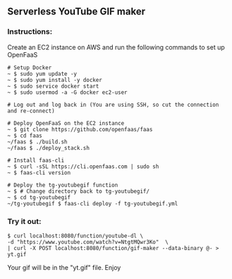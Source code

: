 ## Serverless YouTube GIF maker


### Instructions:

Create an EC2 instance on AWS and run the following commands to set up OpenFaaS

```
# Setup Docker
~ $ sudo yum update -y
~ $ sudo yum install -y docker
~ $ sudo service docker start
~ $ sudo usermod -a -G docker ec2-user
```

```
# Log out and log back in (You are using SSH, so cut the connection and re-connect)
```

```
# Deploy OpenFaaS on the EC2 instance
~ $ git clone https://github.com/openfaas/faas
~ $ cd faas
~/faas $ ./build.sh
~/faas $ ./deploy_stack.sh
```

```
# Install faas-cli
~ $ curl -sSL https://cli.openfaas.com | sudo sh
~ $ faas-cli version
```

```
# Deploy the tg-youtubegif function
~ $ # Change directory back to tg-youtubegif/
~ $ cd tg-youtubegif
~/tg-youtubegif $ faas-cli deploy -f tg-youtubegif.yml
```

### Try it out:

```
$ curl localhost:8080/function/youtube-dl \
-d "https://www.youtube.com/watch?v=NtgtMQwr3Ko"  \
| curl -X POST localhost:8080/function/gif-maker --data-binary @- > yt.gif
```

Your gif will be in the "yt.gif" file. Enjoy
